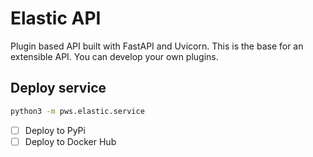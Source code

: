 # Elastic API

Plugin based API built with FastAPI and Uvicorn. This is the base for an extensible API. You can develop your own plugins.

## Deploy service

```bash
python3 -m pws.elastic.service
```

- [ ] Deploy to PyPi
- [ ] Deploy to Docker Hub